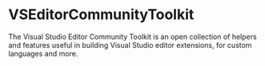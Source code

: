 # VSEditorCommunityToolkit
The Visual Studio Editor Community Toolkit is an open collection of helpers and features useful in building Visual Studio editor extensions, for custom languages and more.
